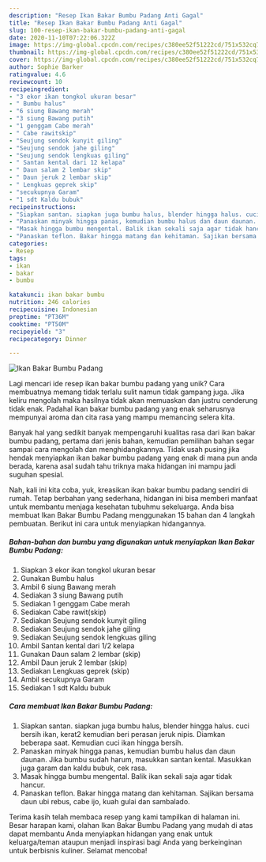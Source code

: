 ```yaml
---
description: "Resep Ikan Bakar Bumbu Padang Anti Gagal"
title: "Resep Ikan Bakar Bumbu Padang Anti Gagal"
slug: 100-resep-ikan-bakar-bumbu-padang-anti-gagal
date: 2020-11-10T07:22:06.322Z
image: https://img-global.cpcdn.com/recipes/c380ee52f51222cd/751x532cq70/ikan-bakar-bumbu-padang-foto-resep-utama.jpg
thumbnail: https://img-global.cpcdn.com/recipes/c380ee52f51222cd/751x532cq70/ikan-bakar-bumbu-padang-foto-resep-utama.jpg
cover: https://img-global.cpcdn.com/recipes/c380ee52f51222cd/751x532cq70/ikan-bakar-bumbu-padang-foto-resep-utama.jpg
author: Sophie Barker
ratingvalue: 4.6
reviewcount: 10
recipeingredient:
- "3 ekor ikan tongkol ukuran besar"
- " Bumbu halus"
- "6 siung Bawang merah"
- "3 siung Bawang putih"
- "1 genggam Cabe merah"
- " Cabe rawitskip"
- "Seujung sendok kunyit giling"
- "Seujung sendok jahe giling"
- "Seujung sendok lengkuas giling"
- " Santan kental dari 12 kelapa"
- " Daun salam 2 lembar skip"
- " Daun jeruk 2 lembar skip"
- " Lengkuas geprek skip"
- "secukupnya Garam"
- "1 sdt Kaldu bubuk"
recipeinstructions:
- "Siapkan santan. siapkan juga bumbu halus, blender hingga halus. cuci bersih ikan, kerat2 kemudian beri perasan jeruk nipis. Diamkan beberapa saat. Kemudian cuci ikan hingga bersih."
- "Panaskan minyak hingga panas, kemudian bumbu halus dan daun daunan. Jika bumbu sudah harum, masukkan santan kental. Masukkan juga garam dan kaldu bubuk, cek rasa."
- "Masak hingga bumbu mengental. Balik ikan sekali saja agar tidak hancur."
- "Panaskan teflon. Bakar hingga matang dan kehitaman. Sajikan bersama daun ubi rebus, cabe ijo, kuah gulai dan sambalado."
categories:
- Resep
tags:
- ikan
- bakar
- bumbu

katakunci: ikan bakar bumbu 
nutrition: 246 calories
recipecuisine: Indonesian
preptime: "PT36M"
cooktime: "PT50M"
recipeyield: "3"
recipecategory: Dinner

---
```



![Ikan Bakar Bumbu Padang](https://img-global.cpcdn.com/recipes/c380ee52f51222cd/751x532cq70/ikan-bakar-bumbu-padang-foto-resep-utama.jpg)

Lagi mencari ide resep ikan bakar bumbu padang yang unik? Cara membuatnya memang tidak terlalu sulit namun tidak gampang juga. Jika keliru mengolah maka hasilnya tidak akan memuaskan dan justru cenderung tidak enak. Padahal ikan bakar bumbu padang yang enak seharusnya mempunyai aroma dan cita rasa yang mampu memancing selera kita.



Banyak hal yang sedikit banyak mempengaruhi kualitas rasa dari ikan bakar bumbu padang, pertama dari jenis bahan, kemudian pemilihan bahan segar sampai cara mengolah dan menghidangkannya. Tidak usah pusing jika hendak menyiapkan ikan bakar bumbu padang yang enak di mana pun anda berada, karena asal sudah tahu triknya maka hidangan ini mampu jadi suguhan spesial.


Nah, kali ini kita coba, yuk, kreasikan ikan bakar bumbu padang sendiri di rumah. Tetap berbahan yang sederhana, hidangan ini bisa memberi manfaat untuk membantu menjaga kesehatan tubuhmu sekeluarga. Anda bisa membuat Ikan Bakar Bumbu Padang menggunakan 15 bahan dan 4 langkah pembuatan. Berikut ini cara untuk menyiapkan hidangannya.

<!--inarticleads1-->

##### Bahan-bahan dan bumbu yang digunakan untuk menyiapkan Ikan Bakar Bumbu Padang:

1. Siapkan 3 ekor ikan tongkol ukuran besar
1. Gunakan  Bumbu halus
1. Ambil 6 siung Bawang merah
1. Sediakan 3 siung Bawang putih
1. Sediakan 1 genggam Cabe merah
1. Sediakan  Cabe rawit(skip)
1. Sediakan Seujung sendok kunyit giling
1. Sediakan Seujung sendok jahe giling
1. Sediakan Seujung sendok lengkuas giling
1. Ambil  Santan kental dari 1/2 kelapa
1. Gunakan  Daun salam 2 lembar (skip)
1. Ambil  Daun jeruk 2 lembar (skip)
1. Sediakan  Lengkuas geprek (skip)
1. Ambil secukupnya Garam
1. Sediakan 1 sdt Kaldu bubuk




<!--inarticleads2-->

##### Cara membuat Ikan Bakar Bumbu Padang:

1. Siapkan santan. siapkan juga bumbu halus, blender hingga halus. cuci bersih ikan, kerat2 kemudian beri perasan jeruk nipis. Diamkan beberapa saat. Kemudian cuci ikan hingga bersih.
1. Panaskan minyak hingga panas, kemudian bumbu halus dan daun daunan. Jika bumbu sudah harum, masukkan santan kental. Masukkan juga garam dan kaldu bubuk, cek rasa.
1. Masak hingga bumbu mengental. Balik ikan sekali saja agar tidak hancur.
1. Panaskan teflon. Bakar hingga matang dan kehitaman. Sajikan bersama daun ubi rebus, cabe ijo, kuah gulai dan sambalado.




Terima kasih telah membaca resep yang kami tampilkan di halaman ini. Besar harapan kami, olahan Ikan Bakar Bumbu Padang yang mudah di atas dapat membantu Anda menyiapkan hidangan yang enak untuk keluarga/teman ataupun menjadi inspirasi bagi Anda yang berkeinginan untuk berbisnis kuliner. Selamat mencoba!
